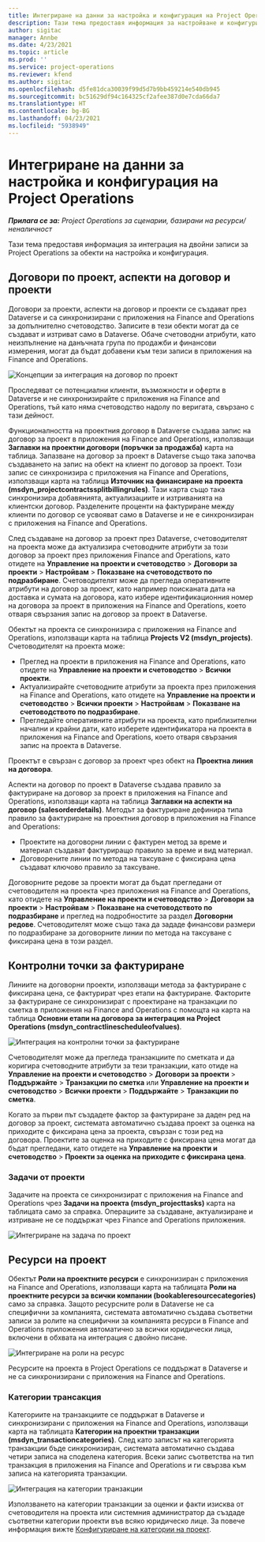```yaml
---
title: Интегриране на данни за настройка и конфигурация на Project Operations
description: Тази тема предоставя информация за настройване и конфигуриране на карти с двойно писане на Project Operations.
author: sigitac
manager: Annbe
ms.date: 4/23/2021
ms.topic: article
ms.prod: ''
ms.service: project-operations
ms.reviewer: kfend
ms.author: sigitac
ms.openlocfilehash: d5fe81dca30039f99d5d7b9bb459214e540db945
ms.sourcegitcommit: bc51629df94c164325cf2afee387d0e7cda66da7
ms.translationtype: HT
ms.contentlocale: bg-BG
ms.lasthandoff: 04/23/2021
ms.locfileid: "5938949"
---
```

# <a name="project-operations-setup-and-configuration-data-integration"></a>Интегриране на данни за настройка и конфигурация на Project Operations

_**Прилага се за:** Project Operations за сценарии, базирани на ресурси/неналичност_

Тази тема предоставя информация за интеграция на двойни записи за Project Operations за обекти на настройка и конфигурация.

## <a name="project-contracts-contract-lines-and-projects"></a>Договори по проект, аспекти на договор и проекти

Договори за проекти, аспекти на договор и проекти се създават през Dataverse и са синхронизирани с приложения на Finance and Operations за допълнително счетоводство. Записите в тези обекти могат да се създават и изтриват само в Dataverse. Обаче счетоводни атрибути, като неизпълнение на данъчната група по продажби и финансови измерения, могат да бъдат добавени към тези записи в приложения на Finance and Operations.

  ![Концепции за интеграция на договор по проект](./media/1ProjectContract.jpg)

Проследяват се потенциални клиенти, възможности и оферти в Dataverse и не синхронизирайте с приложения на Finance and Operations, тъй като няма счетоводство надолу по веригата, свързано с тази дейност.

Функционалността на проектния договор в Dataverse създава запис на договор за проект в приложения на Finance and Operations, използващи **Заглавки на проектни договори (поръчки за продажба)** карта на таблица. Запазване на договор за проект в Dataverse също така започва създаването на запис на обект на клиент по договор за проект. Този запис се синхронизира с приложения на Finance and Operations, използващи карта на таблица **Източник на финансиране на проекта (msdyn\_projectcontractssplitbillingrules)**. Тази карта също така синхронизира добавянията, актуализациите и изтриванията на клиентски договор. Разделените проценти на фактуриране между клиенти по договор се усвояват само в Dataverse и не е синхронизиран с приложения на Finance and Operations.

След създаване на договор за проект през Dataverse, счетоводителят на проекта може да актуализира счетоводните атрибути за този договор за проект през приложения Finance and Operations, като отидете на **Управление на проекти и счетоводство** > **Договори за проекти** > **Настройвам** > **Показване на счетоводството по подразбиране**. Счетоводителят може да прегледа оперативните атрибути на договор за проект, като например поисканата дата на доставка и сумата на договора, като избере идентификационния номер на договора за проект в приложения на Finance and Operations, което отваря свързания запис на договор за проект в Dataverse.

Обектът на проекта се синхронизира с приложения на Finance and Operations, използващи карта на таблица **Projects V2 (msdyn\_projects)**. Счетоводителят на проекта може:

  - Преглед на проекти в приложения на Finance and Operations, като отидете на **Управление на проекти и счетоводство** > **Всички проекти**. 
  - Актуализирайте счетоводните атрибути за проекта през приложения на Finance and Operations, като отидете на **Управление на проекти и счетоводство** > **Всички проекти** > **Настройвам** > **Показване на счетоводството по подразбиране**.  
  - Прегледайте оперативните атрибути на проекта, като приблизителни начални и крайни дати, като изберете идентификатора на проекта в приложения на Finance and Operations, което отваря свързания запис на проекта в Dataverse.

Проектът е свързан с договор за проект чрез обект на **Проектна линия на договора**.

Аспекти на договор по проект в Dataverse създава правило за фактуриране на договор за проект в приложения на Finance and Operations, използващи карта на таблица **Заглавки на аспекти на договор (salesorderdetails)**. Методът за фактуриране дефинира типа правило за фактуриране на проектния договор в приложения на Finance and Operations:

  - Проектите на договорни линии с фактурен метод за време и материал създават фактуриращо правило за време и вид материал.
  - Договорените линии по метода на таксуване с фиксирана цена създават ключово правило за таксуване.

Договорните редове за проекти могат да бъдат прегледани от счетоводителя на проекта чрез приложения на Finance and Operations, като отидете на **Управление на проекти и счетоводство** > **Договори за проекти** > **Настройвам** > **Показване на счетоводството по подразбиране** и преглед на подробностите за раздел **Договорни редове**. Счетоводителят може също така да зададе финансови размери по подразбиране за договорните линии по метода на таксуване с фиксирана цена в този раздел.

## <a name="billing-milestones"></a>Контролни точки за фактуриране

Линиите на договорни проекти, използващи метода за фактуриране с фиксирана цена, се фактурират чрез етапи на фактуриране. Факторите за фактуриране се синхронизират с проектиране на транзакции по сметка в приложения на Finance and Operations с помощта на карта на таблица **Основни етапи на договора за интеграция на Project Operations (msdyn\_contractlinescheduleofvalues)**.

  ![Интеграция на контролни точки за фактуриране](./media/2Milestones.jpg)

Счетоводителят може да прегледа транзакциите по сметката и да коригира счетоводните атрибути за тези транзакции, като отиде на **Управление на проекти и счетоводство** > **Договори за проекти** > **Поддържайте** > **Транзакции по сметка** или **Управление на проекти и счетоводство** > **Всички проекти** > **Поддържайте** > **Транзакции по сметка**.

Когато за първи път създадете фактор за фактуриране за даден ред на договор за проект, системата автоматично създава проект за оценка на приходите с фиксирана цена за проекта, свързан с този ред на договора. Проектите за оценка на приходите с фиксирана цена могат да бъдат прегледани, като отидете на **Управление на проекти и счетоводство** > **Проекти за оценка на приходите с фиксирана цена**.

### <a name="project-tasks"></a>Задачи от проекти

Задачите на проекта се синхронизират с приложения на Finance and Operations чрез **Задачи на проекта (msdyn\_projecttasks)** карта на таблицата само за справка. Операциите за създаване, актуализиране и изтриване не се поддържат чрез Finance and Operations приложения.

  ![Интегриране на задача по проект](./media/3Tasks.jpg)

## <a name="project-resources"></a>Ресурси на проект

Обектът **Роли на проектните ресурси** е синхронизиран с приложения на Finance and Operations, използващи карта на таблицата **Роли на проектните ресурси за всички компании (bookableresourcecategories)** само за справка. Защото ресурсните роли в Dataverse не са специфични за компанията, системата автоматично създава съответни записи за ролите на специфични за компанията ресурси в Finance and Operations приложения автоматично за всички юридически лица, включени в обхвата на интеграция с двойно писане.

![Интегриране на роли на ресурс](./media/5Resources.jpg)

Ресурсите на проекта в Project Operations се поддържат в Dataverse и не са синхронизирани с приложения на Finance and Operations.

### <a name="transaction-categories"></a>Категории трансакция

Категориите на транзакциите се поддържат в Dataverse и синхронизирани с приложения на Finance and Operations, използващи карта на таблицата **Категории на проектни транзакции (msdyn\_transactioncategories)**. След като записът на категорията транзакции бъде синхронизиран, системата автоматично създава четири записа на споделена категория. Всеки запис съответства на тип транзакция в приложения на Finance and Operations и ги свързва към записа на категорията транзакции.

![Интеграция на категории транзакции](./media/4TransactionCategories.jpg)

Използването на категории транзакции за оценки и факти изисква от счетоводителя на проекта или системния администратор да създаде съответни категории проекти във всяко юридическо лице. За повече информация вижте [Конфигуриране на категории на проект](../project-accounting/configure-project-categories.md).
